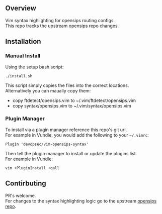 ## Overview

Vim syntax highlighting for opensips routing configs.  
This repo tracks the upstream opensips repo changes.

## Installation

### Manual Install

Using the setup bash script:

```
./install.sh
```

This script simply copies the files into the correct locations.  
Alternatively you can maually copy them:

- copy ftdetect/opensips.vim to ~/.vim/ftdetect/opensips.vim
- copy syntax/opensips.vim to ~/.vim/syntax/opensips.vim

### Plugin Manager

To install via a plugin manager reference this repo's git url.  
For example in Vundle, you would add the following to your `~/.vimrc`:

```
Plugin 'devopsec/vim-opensips-syntax'
```

Then tell the plugin manager to install or update the plugins list.  
For example in Vundle:

```
vim +PluginInstall +qall
```

## Contirbuting

PR's welcome.  
For changes to the syntax highlighting logic go to the upstream [opensips repo](https://github.com/OpenSIPS/opensips).

